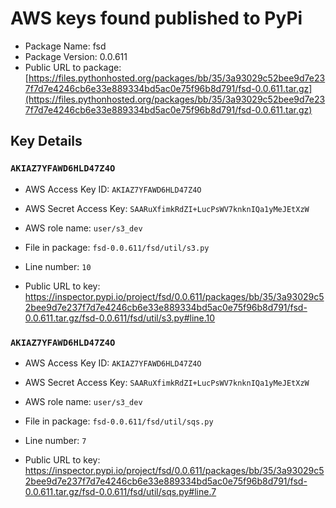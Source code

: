 # AWS keys found published to PyPi

* Package Name: fsd
* Package Version: 0.0.611
* Public URL to package: [https://files.pythonhosted.org/packages/bb/35/3a93029c52bee9d7e237f7d7e4246cb6e33e889334bd5ac0e75f96b8d791/fsd-0.0.611.tar.gz](https://files.pythonhosted.org/packages/bb/35/3a93029c52bee9d7e237f7d7e4246cb6e33e889334bd5ac0e75f96b8d791/fsd-0.0.611.tar.gz)

## Key Details

### `AKIAZ7YFAWD6HLD47Z4O`

* AWS Access Key ID: `AKIAZ7YFAWD6HLD47Z4O`
* AWS Secret Access Key: `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` 
* AWS role name: `user/s3_dev`
* File in package: `fsd-0.0.611/fsd/util/s3.py`
* Line number: `10`

* Public URL to key: https://inspector.pypi.io/project/fsd/0.0.611/packages/bb/35/3a93029c52bee9d7e237f7d7e4246cb6e33e889334bd5ac0e75f96b8d791/fsd-0.0.611.tar.gz/fsd-0.0.611/fsd/util/s3.py#line.10



### `AKIAZ7YFAWD6HLD47Z4O`

* AWS Access Key ID: `AKIAZ7YFAWD6HLD47Z4O`
* AWS Secret Access Key: `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` 
* AWS role name: `user/s3_dev`
* File in package: `fsd-0.0.611/fsd/util/sqs.py`
* Line number: `7`

* Public URL to key: https://inspector.pypi.io/project/fsd/0.0.611/packages/bb/35/3a93029c52bee9d7e237f7d7e4246cb6e33e889334bd5ac0e75f96b8d791/fsd-0.0.611.tar.gz/fsd-0.0.611/fsd/util/sqs.py#line.7



